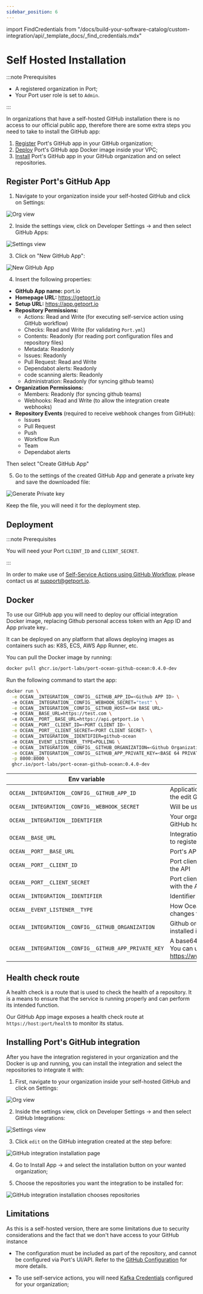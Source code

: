 ```yaml
---
sidebar_position: 6
---
```


import FindCredentials from "/docs/build-your-software-catalog/custom-integration/api/\_template_docs/\_find_credentials.mdx"

# Self Hosted Installation

:::note Prerequisites

- A registered organization in Port;
- Your Port user role is set to `Admin`.

:::

In organizations that have a self-hosted GitHub installation there is no access to our official public app, therefore there are some extra steps you need to take to install the GitHub app:

1. [Register](#register-ports-github-app) Port's GitHub app in your GitHub organization;
2. [Deploy](#deployment) Port's GitHub app Docker image inside your VPC;
3. [Install](#installing-ports-github-application) Port's GitHub app in your GitHub organization and on select repositories.

## Register Port's GitHub App

1. Navigate to your organization inside your self-hosted GitHub and click on Settings:

![Org view](../../../../../static/img/integrations/github-app/SelfHostedOrganizaionView.png)

2. Inside the settings view, click on Developer Settings -> and then select GitHub Apps:

![Settings view](../../../../../static/img/integrations/github-app/SelfHostedOrganizationSettings.png)

3. Click on "New GitHub App":

![New GitHub App](../../../../../static/img/integrations/github-app/SelfHostedNewGitHubApp.png)

4. Insert the following properties:

- **GitHub App name:** port.io
- **Homepage URL:** https://getport.io
- **Setup URL:** https://app.getport.io
- **Repository Permissions:**
  - Actions: Read and Write (for executing self-service action using GitHub workflow)
  - Checks: Read and Write (for validating `Port.yml`)
  - Contents: Readonly (for reading port configuration files and repository files)
  - Metadata: Readonly
  - Issues: Readonly
  - Pull Request: Read and Write
  - Dependabot alerts: Readonly
  - code scanning alerts: Readonly
  - Administration: Readonly (for syncing github teams)
- **Organization Permissions:**
  - Members: Readonly (for syncing github teams)
  - Webhooks: Read and Write (to allow the integration create webhooks)
- **Repository Events** (required to receive webhook changes from GitHub):
  - Issues
  - Pull Request
  - Push
  - Workflow Run
  - Team
  - Dependabot alerts

Then select "Create GitHub App"

5. Go to the settings of the created GitHub App and generate a private key and save the downloaded file:

![Generate Private key](../../../../../static/img/integrations/github-app/SelfHosetdGeneratePrivayKey.png)

Keep the file, you will need it for the deployment step.

## Deployment

:::note Prerequisites

You will need your Port `CLIENT_ID` and `CLIENT_SECRET`.

<FindCredentials/>

:::

In order to make use of [Self-Service Actions using GitHub Workflow](../../../../actions-and-automations/setup-backend/github-workflow/github-workflow.md), please contact us at support@getport.io.

## Docker

To use our GitHub app you will need to deploy our official integration Docker image, replacing Github personal access token with an App ID and App private key..

It can be deployed on any platform that allows deploying images as containers such as: K8S, ECS, AWS App Runner, etc.

You can pull the Docker image by running:

```bash showLineNumbers
docker pull ghcr.io/port-labs/port-ocean-github-ocean:0.4.0-dev
```

Run the following command to start the app:

```bash showLineNumbers
docker run \
  -e OCEAN__INTEGRATION__CONFIG__GITHUB_APP_ID=<Github APP ID> \ 
  -e OCEAN__INTEGRATION__CONFIG__WEBHOOK_SECRET="test" \
  -e OCEAN__INTEGRATION__CONFIG__GITHUB_HOST=<GH BASE URL>
  -e OCEAN__BASE_URL=https://test.com \ 
  -e OCEAN__PORT__BASE_URL=https://api.getport.io \
  -e OCEAN__PORT__CLIENT_ID=<PORT CLIENT ID> \
  -e OCEAN__PORT__CLIENT_SECRET=<PORT CLIENT SECRET> \
  -e OCEAN__INTEGRATION__IDENTIFIER=github-ocean
  -e OCEAN__EVENT_LISTENER__TYPE=POLLING \
  -e OCEAN__INTEGRATION__CONFIG__GITHUB_ORGANIZATION=<Github Organization> \
  -e OCEAN__INTEGRATION__CONFIG__GITHUB_APP_PRIVATE_KEY=<BASE 64 PRIVATEKEY> \
  -p 8000:8000 \
  ghcr.io/port-labs/port-ocean-github-ocean:0.4.0-dev
```

| Env variable         | Description                                                                         |
|----------------------|-------------------------------------------------------------------------------------|
| `OCEAN__INTEGRATION__CONFIG__GITHUB_APP_ID`             | Application ID, you can find it in the edit GitHub Integration page                         |
| `OCEAN__INTEGRATION__CONFIG__WEBHOOK_SECRET`     | Will be used to create webhook                            |
| `OCEAN__INTEGRATION__IDENTIFIER`           | Your organization's self-hosted GitHub hostname                                     |
| `OCEAN__BASE_URL`   | Integration base url, will be used to register webhook.
| `OCEAN__PORT__BASE_URL`           | Port's API Base URL                                                                 |
| `OCEAN__PORT__CLIENT_ID`     | Port client id for interacting with the API                                         |
| `OCEAN__PORT__CLIENT_SECRET` | Port client secret for interacting with the API                                     |
| `OCEAN__INTEGRATION__IDENTIFIER` | Identifier for the integration |
| `OCEAN__EVENT_LISTENER__TYPE` | How Ocean will retrieve config changes from Port |
| `OCEAN__INTEGRATION__CONFIG__GITHUB_ORGANIZATION` | Github organization the app was installed in |
| `OCEAN__INTEGRATION__CONFIG__GITHUB_APP_PRIVATE_KEY`        | A base64 encoded private key. You can use a tool like https://www.base64encode.org/ |

## Health check route

A health check is a route that is used to check the health of a repository. It is a means to ensure that the service is running properly and can perform its intended function.

Our GitHub App image exposes a health check route at `https://host:port/health` to monitor its status.

## Installing Port's GitHub integration

After you have the integration registered in your organization and the Docker is up and running, you can install the integration and select the repositories to integrate it with:

1. First, navigate to your organization inside your self-hosted GitHub and click on Settings:

![Org view](../../../../../static/img/integrations/github-app/SelfHostedOrganizaionView.png)

2. Inside the settings view, click on Developer Settings -> and then select GitHub Integrations:

![Settings view](../../../../../static/img/integrations/github-app/SelfHostedOrganizationSettings.png)

3. Click `edit` on the GitHub integration created at the step before:

![GitHub integration installation page](../../../../../static/img/integrations/github-app/SelfHostedEditGitHubApp.png)

4. Go to Install App -> and select the installation button on your wanted organization;

5. Choose the repositories you want the integration to be installed for:

![GitHub integration installation chooses repositories](../../../../../static/img/integrations/github-app/SelfHostedInstallationRepoSelection.png)

## Limitations

As this is a self-hosted version, there are some limitations due to security considerations and the fact that we don't have access to your GitHub instance

- The configuration must be included as part of the repository, and cannot be configured via Port's UI/API. Refer to the [GitHub Configuration](https://docs.port.io/build-your-software-catalog/sync-data-to-catalog/git/github/?method=github#configuration) for more details.

- To use self-service actions, you will need [Kafka Credentials](/actions-and-automations/setup-backend/webhook/kafka/kafka.md) configured for your organization;
